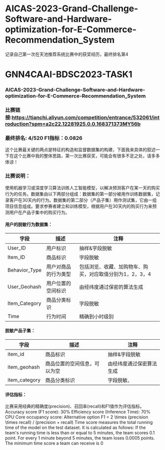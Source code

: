 # AICAS-2023-Grand-Challenge-Software-and-Hardware-optimization-for-E-Commerce-Recommendation_System
记录自己第一次在天池推荐系统比赛中的获奖经历，最终排名第4
# GNN4CAAI-BDSC2023-TASK1
### AICAS-2023-Grand-Challenge-Software-and-Hardware-optimization-for-E-Commerce-Recommendation_System
### 比赛链接:https://tianchi.aliyun.com/competition/entrance/532061/introduction?spm=a2c22.12281925.0.0.168371373MY56b
### 最终排名: 4/520   F1指标：0.0826

这个比赛最关键的两点是特征的构造和监督数据集的构建，下面我来具体的叙述一下在这个比赛中我的整体思路，第一次比赛获奖，可能会有很多不足之处，请多多体谅！

### 比赛说明：
使用机器学习或深度学习算法训练人工智能模型，以解决预测客户在某一天的购买行为的任务。数据集由以下两部分组成：数据集的第一部分被用作训练数据集，记录客户在30天内的行为。数据集的第二部分（产品子集）用作测试集，它由一组项目信息组成。要求参赛者建立和训练模型，根据用户在30天内的购买行为来预测用户在产品子集中的购买行为。
#### 用户的脱敏行为数据集：
字段  | 描述  | 注释
 ---- | ----- | ------  
 User_ID  | 用户标识 | 抽样&字段脱敏 
 Item_ID  | 商品标识 | 字段脱敏 
 Behavior_Type  | 用户对商品的行为类型 | 包括浏览、收藏、加购物车、购买，对应取值分别为1，2，3，4 
 User_Geohash  | 用户位置的空间标识 | 由经纬度通过保密的算法生成 
 Item_Category  | 商品分类标识 | 字段脱敏 
 Time  | 行为时间 | 精确到小时级别 
 #### 脱敏产品子集：
 字段  | 描述  | 注释
 ---- | ----- | ------  
 item_id  | 商品标识 | 抽样&字段脱敏 
 item_geohash  | 商品位置的空间信息，可以为空 | 由经纬度通过保密算法生成 
 item_category  | 商品分类标识 | 字段脱敏、
 
 #### 评估指标：
比赛采用经典的精确度(precision)、召回率(recall)和F1值作为评估指标。
    Accuracy score (F1 score): 30%
    Efficiency score (Inference Time): 70%
    CPU Core occupancy score: Alternative option
    F1 = 2 \times (precision \times recall) / (precision + recall) 
    Time score measures the total running time of the model on the test dataset. It is calculated as follows:
    If the team's running time is less than or equal to 5 minutes, the team scores 0.1 point.
    For every 1 minute beyond 5 minutes, the team loses 0.0005 points.
    The minimum time score a team can receive is 0


